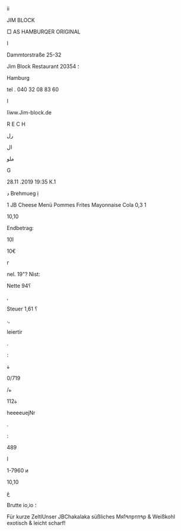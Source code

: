 ii

JIM BLOCK

□ AS  HAMBURQER  ORIGINAL

ا

Dammtorstraße  25-32

Jim  Block  Restaurant
20354  ؛

Hamburg

tel .  040  32  08  83  60

ا

lïww.Jim-block.de

 R E  C  H

 رل

 ال

 ملو

G

28.11 .2019  19:35  К.1

د  Brehmueg  ị

1  JB  Cheese  Menü
Pommes  Frites
Mayonnaise
Cola  0,3  1

10,10

Endbetrag:

ا10

10€

г

nel.  19"?  Nìst:

Nette
94؟

,

Steuer
1,61
؟

.,

leiertir

.

:

 ة

0/719

/ه

ة112

heeeeuejNr

.

:

489

 ا

1-7960  и

10,10

غ

Brutte
io,io
؛

Für  kurze  ZeltlUnser  JBChakalaka
süßliches  Мя1٩пртп٩р  &  Weißkohl
exotisch  &  leicht  scharf!


